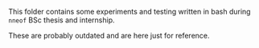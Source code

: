 This folder contains some experiments and testing written in bash during `nneof` BSc thesis and internship.

These are probably outdated and are here just for reference.